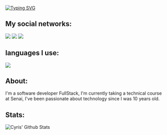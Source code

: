 
[![Typing SVG](https://readme-typing-svg.herokuapp.com/?color=00bfbf&size=35&center=true&vCenter=true&width=1000&lines=HELLO,+MY+NAME+is+João+Bauer;I'm+17+years+old;I+from+Brasil,+SC;I+study+systems+development+at+Senai;Be+Welcome!+:%29)](https://git.io/typing-svg)


## My social networks:
<div> 
  <a href="https://www.instagram.com/joaobauer04/" target="_blank"><img src="https://img.shields.io/badge/-Instagram-%23E4405F?style=for-the-badge&logo=instagram&logoColor=white" target="_blank"></a>
  <a href = "joaopedrobauer04@gmail.com"><img src="https://img.shields.io/badge/-Gmail-%23333?style=for-the-badge&logo=gmail&logoColor=white" target="_blank"></a>
  <a href="https://www.linkedin.com/in/jo%C3%A3o-pedro-bauer-calestini-19179a233/" target="_blank"><img src="https://img.shields.io/badge/-LinkedIn-%230077B5?style=for-the-badge&logo=linkedin&logoColor=white" target="_blank"></a> 

<br>


  ## languages I use:
  <img src="https://skillicons.dev/icons?i=vue,nuxtjs,js,ts,html,css,tailwind,graphql,react,java,git,github,threejs" />

<br/>

## About:
I'm a software developer FullStack, I'm currently taking a technical course at Senai, I've been passionate about technology since I was 10 years old.

</div>

## Stats:

![Cyris' Github Stats](https://github-readme-stats.vercel.app/api?username=Joaobauer04&hide=contribs,prs&show_icons=true&bg_color=0d1116&title_color=ce09ec&text_color=a4aacb&icon_color=007ec6)


